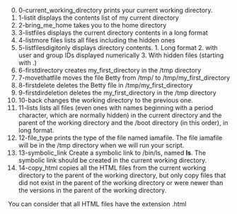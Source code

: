 0. 0-current_working_directory prints your current working directory.
1. 1-listit displays the contents list of my current directory
2. 2-bring_me_home takes you to the home directory
3. 3-listfiles displays the current directory contents in a long format
4. 4-listmore files lists all files including the hidden ones
5. 5-listfilesdigitonly displays directory contents. 1. Long format 2. with user and group IDs displayed numerically 3. With hidden files (starting with .)
6. 6-firstdirectory creates my_first_directory in the /tmp directory
7. 7-movethatfile moves the file Betty from /tmp/ to /tmp/my_first_directory
8. 8-firstdelete deletes the Betty file in /tmp/my_first_directory
9. 9-firstdirdeletion deletes the my_first_directory in the /tmp directory
10. 10-back changes the working directory to the previous one.
11. 11-lists lists all files (even ones with names beginning with a period character, which are normally hidden) in the current directory and the parent of the working directory and the /boot directory (in this order), in long format.
12. 12-file_type prints the type of the file named iamafile. The file iamafile will be in the /tmp directory when we will run your script.
13. 13-symbolic_link Create a symbolic link to /bin/ls, named __ls__. The symbolic link should be created in the current working directory.
14. 14-copy_html copies all the HTML files from the current working directory to the parent of the working directory, but only copy files that did not exist in the parent of the working directory or were newer than the versions in the parent of the working directory.

You can consider that all HTML files have the extension .html